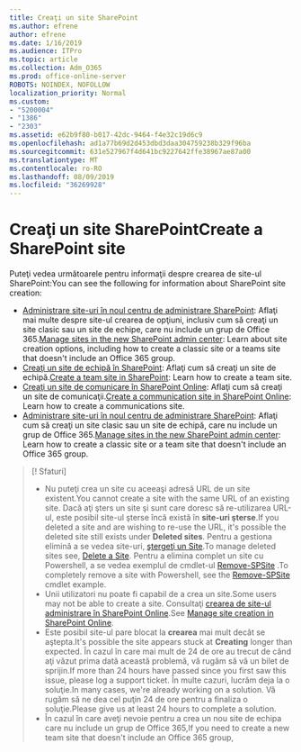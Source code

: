 ```yaml
---
title: Creaţi un site SharePoint
ms.author: efrene
author: efrene
ms.date: 1/16/2019
ms.audience: ITPro
ms.topic: article
ms.collection: Adm_O365
ms.prod: office-online-server
ROBOTS: NOINDEX, NOFOLLOW
localization_priority: Normal
ms.custom:
- "5200004"
- "1386"
- "2303"
ms.assetid: e62b9f80-b017-42dc-9464-f4e32c19d6c9
ms.openlocfilehash: ad1a77b69d2d453dbd3daa304759238b329f96ba
ms.sourcegitcommit: 631e527967f4d641bc9227642ffe38967ae87a00
ms.translationtype: MT
ms.contentlocale: ro-RO
ms.lasthandoff: 08/09/2019
ms.locfileid: "36269928"
---
```

# <a name="create-a-sharepoint-site"></a><span data-ttu-id="2db00-102">Creaţi un site SharePoint</span><span class="sxs-lookup"><span data-stu-id="2db00-102">Create a SharePoint site</span></span>

<span data-ttu-id="2db00-103">Puteţi vedea următoarele pentru informaţii despre crearea de site-ul SharePoint:</span><span class="sxs-lookup"><span data-stu-id="2db00-103">You can see the following for information about SharePoint site creation:</span></span>
- <span data-ttu-id="2db00-104">[Administrare site-uri în noul centru de administrare SharePoint](https://docs.microsoft.com/sharepoint/manage-site-creation): Aflaţi mai multe despre site-ul crearea de opţiuni, inclusiv cum să creaţi un site clasic sau un site de echipe, care nu include un grup de Office 365.</span><span class="sxs-lookup"><span data-stu-id="2db00-104">[Manage sites in the new SharePoint admin center](https://docs.microsoft.com/sharepoint/manage-site-creation): Learn about site creation options, including how to create a classic site or a teams site that doesn't include an Office 365 group.</span></span>
- <span data-ttu-id="2db00-105">[Creaţi un site de echipă în SharePoint](https://support.office.com/article/create-a-team-site-in-sharepoint-ef10c1e7-15f3-42a3-98aa-b5972711777d?ui=en-US&amp;rs=en-US&amp;ad=US): Aflaţi cum să creaţi un site de echipă.</span><span class="sxs-lookup"><span data-stu-id="2db00-105">[Create a team site in SharePoint](https://support.office.com/article/create-a-team-site-in-sharepoint-ef10c1e7-15f3-42a3-98aa-b5972711777d?ui=en-US&amp;rs=en-US&amp;ad=US): Learn how to create a team site.</span></span>
- <span data-ttu-id="2db00-106">[Creaţi un site de comunicare în SharePoint Online](https://support.office.com/article/7fb44b20-a72f-4d2c-9173-fc8f59ba50eb): Aflaţi cum să creaţi un site de comunicaţii.</span><span class="sxs-lookup"><span data-stu-id="2db00-106">[Create a communication site in SharePoint Online](https://support.office.com/article/7fb44b20-a72f-4d2c-9173-fc8f59ba50eb): Learn how to create a communications site.</span></span>
- <span data-ttu-id="2db00-107">[Administrare site-uri în noul centru de administrare SharePoint](https://docs.microsoft.com/sharepoint/manage-sites-in-new-admin-center#create-a-site): Aflaţi cum să creaţi un site clasic sau un site de echipă, care nu include un grup de Office 365.</span><span class="sxs-lookup"><span data-stu-id="2db00-107">[Manage sites in the new SharePoint admin center](https://docs.microsoft.com/sharepoint/manage-sites-in-new-admin-center#create-a-site):  Learn how to create a classic site or a team site that doesn't include an Office 365 group.</span></span>


  
> [! Sfaturi]
> - <span data-ttu-id="2db00-109">Nu puteţi crea un site cu aceeaşi adresă URL de un site existent.</span><span class="sxs-lookup"><span data-stu-id="2db00-109">You cannot create a site with the same URL of an existing site.</span></span> <span data-ttu-id="2db00-110">Dacă aţi şters un site şi sunt care doresc să re-utilizarea URL-ul, este posibil site-ul şterse încă există în **site-uri şterse**.</span><span class="sxs-lookup"><span data-stu-id="2db00-110">If you deleted a site and are wishing to re-use the URL, it's possible the deleted site still exists under **Deleted sites**.</span></span> <span data-ttu-id="2db00-111">Pentru a gestiona elimină a se vedea site-uri, [ştergeţi un Site](https://docs.microsoft.com/sharepoint/manage-sites-in-new-admin-center#delete-a-site).</span><span class="sxs-lookup"><span data-stu-id="2db00-111">To manage deleted sites see, [Delete a Site](https://docs.microsoft.com/sharepoint/manage-sites-in-new-admin-center#delete-a-site).</span></span> <span data-ttu-id="2db00-112">Pentru a elimina complet un site cu Powershell, a se vedea exemplul de cmdlet-ul [Remove-SPSite](https://docs.microsoft.com/sharepoint/manage-sites-in-new-admin-center#delete-a-site) .</span><span class="sxs-lookup"><span data-stu-id="2db00-112">To completely remove a site with Powershell, see the [Remove-SPSite](https://docs.microsoft.com/sharepoint/manage-sites-in-new-admin-center#delete-a-site) cmdlet example.</span></span>
> - <span data-ttu-id="2db00-113">Unii utilizatori nu poate fi capabil de a crea un site.</span><span class="sxs-lookup"><span data-stu-id="2db00-113">Some users may not be able to create a site.</span></span> <span data-ttu-id="2db00-114">Consultaţi [crearea de site-ul administrare în SharePoint Online](https://docs.microsoft.com/sharepoint/manage-site-creation).</span><span class="sxs-lookup"><span data-stu-id="2db00-114">See [Manage site creation in SharePoint Online](https://docs.microsoft.com/sharepoint/manage-site-creation).</span></span>
> - <span data-ttu-id="2db00-115">Este posibil site-ul pare blocat la **crearea** mai mult decât se aştepta.</span><span class="sxs-lookup"><span data-stu-id="2db00-115">It's possible the site appears stuck at **Creating** longer than expected.</span></span> <span data-ttu-id="2db00-116">În cazul în care mai mult de 24 de ore au trecut de când aţi văzut prima dată această problemă, vă rugăm să vă un bilet de sprijin.</span><span class="sxs-lookup"><span data-stu-id="2db00-116">If more than 24 hours have passed since you first saw this issue, please log a support ticket.</span></span> <span data-ttu-id="2db00-117">În multe cazuri, lucrăm deja la o soluţie.</span><span class="sxs-lookup"><span data-stu-id="2db00-117">In many cases, we're already working on a solution.</span></span> <span data-ttu-id="2db00-118">Vă rugăm să ne dea cel puţin 24 de ore pentru a finaliza o soluţie.</span><span class="sxs-lookup"><span data-stu-id="2db00-118">Please give us at least 24 hours to complete a solution.</span></span>
> - <span data-ttu-id="2db00-119">În cazul în care aveţi nevoie pentru a crea un nou site de echipa care nu include un grup de Office 365,</span><span class="sxs-lookup"><span data-stu-id="2db00-119">If you need to create a new team site that doesn't include an Office 365 group,</span></span> 


